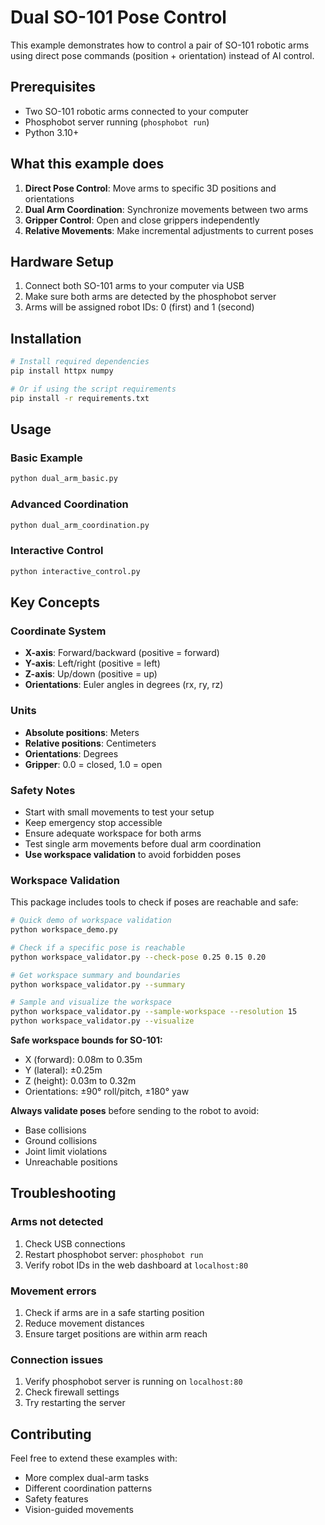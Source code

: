 # Dual SO-101 Pose Control

This example demonstrates how to control a pair of SO-101 robotic arms using direct pose commands (position + orientation) instead of AI control.

## Prerequisites

- Two SO-101 robotic arms connected to your computer
- Phosphobot server running (`phosphobot run`)
- Python 3.10+

## What this example does

1. **Direct Pose Control**: Move arms to specific 3D positions and orientations
2. **Dual Arm Coordination**: Synchronize movements between two arms
3. **Gripper Control**: Open and close grippers independently
4. **Relative Movements**: Make incremental adjustments to current poses

## Hardware Setup

1. Connect both SO-101 arms to your computer via USB
2. Make sure both arms are detected by the phosphobot server
3. Arms will be assigned robot IDs: 0 (first) and 1 (second)

## Installation

```bash
# Install required dependencies
pip install httpx numpy

# Or if using the script requirements
pip install -r requirements.txt
```

## Usage

### Basic Example
```bash
python dual_arm_basic.py
```

### Advanced Coordination
```bash
python dual_arm_coordination.py
```

### Interactive Control
```bash
python interactive_control.py
```

## Key Concepts

### Coordinate System
- **X-axis**: Forward/backward (positive = forward)
- **Y-axis**: Left/right (positive = left)  
- **Z-axis**: Up/down (positive = up)
- **Orientations**: Euler angles in degrees (rx, ry, rz)

### Units
- **Absolute positions**: Meters
- **Relative positions**: Centimeters
- **Orientations**: Degrees
- **Gripper**: 0.0 = closed, 1.0 = open

### Safety Notes
- Start with small movements to test your setup
- Keep emergency stop accessible
- Ensure adequate workspace for both arms
- Test single arm movements before dual arm coordination
- **Use workspace validation** to avoid forbidden poses

### Workspace Validation
This package includes tools to check if poses are reachable and safe:

```bash
# Quick demo of workspace validation
python workspace_demo.py

# Check if a specific pose is reachable
python workspace_validator.py --check-pose 0.25 0.15 0.20

# Get workspace summary and boundaries  
python workspace_validator.py --summary

# Sample and visualize the workspace
python workspace_validator.py --sample-workspace --resolution 15
python workspace_validator.py --visualize
```

**Safe workspace bounds for SO-101:**
- X (forward): 0.08m to 0.35m
- Y (lateral): ±0.25m  
- Z (height): 0.03m to 0.32m
- Orientations: ±90° roll/pitch, ±180° yaw

**Always validate poses** before sending to the robot to avoid:
- Base collisions
- Ground collisions  
- Joint limit violations
- Unreachable positions

## Troubleshooting

### Arms not detected
1. Check USB connections
2. Restart phosphobot server: `phosphobot run`
3. Verify robot IDs in the web dashboard at `localhost:80`

### Movement errors
1. Check if arms are in a safe starting position
2. Reduce movement distances
3. Ensure target positions are within arm reach

### Connection issues
1. Verify phosphobot server is running on `localhost:80`
2. Check firewall settings
3. Try restarting the server

## Contributing

Feel free to extend these examples with:
- More complex dual-arm tasks
- Different coordination patterns
- Safety features
- Vision-guided movements
